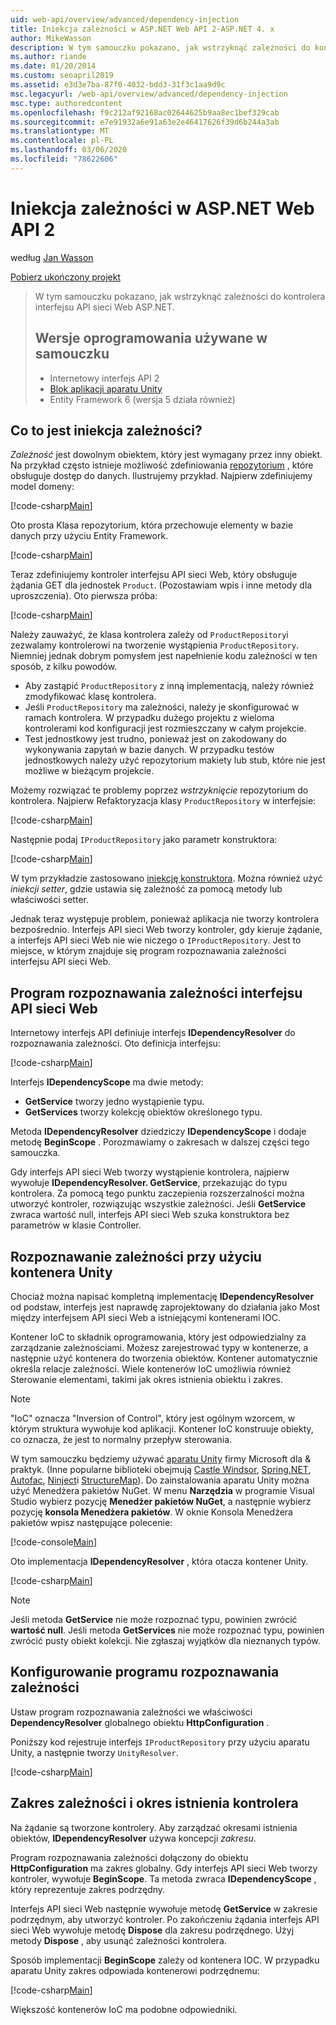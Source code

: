 ```yaml
---
uid: web-api/overview/advanced/dependency-injection
title: Iniekcja zależności w ASP.NET Web API 2-ASP.NET 4. x
author: MikeWasson
description: W tym samouczku pokazano, jak wstrzyknąć zależności do kontrolera internetowego interfejsu API ASP.NET dla ASP.NET 4. x.
ms.author: riande
ms.date: 01/20/2014
ms.custom: seoapril2019
ms.assetid: e3d3e7ba-87f0-4032-bdd3-31f3c1aa9d9c
msc.legacyurl: /web-api/overview/advanced/dependency-injection
msc.type: authoredcontent
ms.openlocfilehash: f9c212af92168ac02644625b9aa8ec1bef329cab
ms.sourcegitcommit: e7e91932a6e91a63e2e46417626f39d6b244a3ab
ms.translationtype: MT
ms.contentlocale: pl-PL
ms.lasthandoff: 03/06/2020
ms.locfileid: "78622606"
---
```

# <a name="dependency-injection-in-aspnet-web-api-2"></a>Iniekcja zależności w ASP.NET Web API 2

według [Jan Wasson](https://github.com/MikeWasson)

[Pobierz ukończony projekt](https://code.msdn.microsoft.com/ASP-NET-Web-API-Tutorial-468ee148)

> W tym samouczku pokazano, jak wstrzyknąć zależności do kontrolera interfejsu API sieci Web ASP.NET.
> 
> ## <a name="software-versions-used-in-the-tutorial"></a>Wersje oprogramowania używane w samouczku
> 
> 
> - Internetowy interfejs API 2
> - [Blok aplikacji aparatu Unity](https://www.nuget.org/packages/Unity/)
> - Entity Framework 6 (wersja 5 działa również)

## <a name="what-is-dependency-injection"></a>Co to jest iniekcja zależności?

*Zależność* jest dowolnym obiektem, który jest wymagany przez inny obiekt. Na przykład często istnieje możliwość zdefiniowania [repozytorium](http://martinfowler.com/eaaCatalog/repository.html) , które obsługuje dostęp do danych. Ilustrujemy przykład. Najpierw zdefiniujemy model domeny:

[!code-csharp[Main](dependency-injection/samples/sample1.cs)]

Oto prosta Klasa repozytorium, która przechowuje elementy w bazie danych przy użyciu Entity Framework.

[!code-csharp[Main](dependency-injection/samples/sample2.cs)]

Teraz zdefiniujemy kontroler interfejsu API sieci Web, który obsługuje żądania GET dla jednostek `Product`. (Pozostawiam wpis i inne metody dla uproszczenia). Oto pierwsza próba:

[!code-csharp[Main](dependency-injection/samples/sample3.cs)]

Należy zauważyć, że klasa kontrolera zależy od `ProductRepository`i zezwalamy kontrolerowi na tworzenie wystąpienia `ProductRepository`. Niemniej jednak dobrym pomysłem jest napełnienie kodu zależności w ten sposób, z kilku powodów.

- Aby zastąpić `ProductRepository` z inną implementacją, należy również zmodyfikować klasę kontrolera.
- Jeśli `ProductRepository` ma zależności, należy je skonfigurować w ramach kontrolera. W przypadku dużego projektu z wieloma kontrolerami kod konfiguracji jest rozmieszczany w całym projekcie.
- Test jednostkowy jest trudno, ponieważ jest on zakodowany do wykonywania zapytań w bazie danych. W przypadku testów jednostkowych należy użyć repozytorium makiety lub stub, które nie jest możliwe w bieżącym projekcie.

Możemy rozwiązać te problemy poprzez *wstrzyknięcie* repozytorium do kontrolera. Najpierw Refaktoryzacja klasy `ProductRepository` w interfejsie:

[!code-csharp[Main](dependency-injection/samples/sample4.cs)]

Następnie podaj `IProductRepository` jako parametr konstruktora:

[!code-csharp[Main](dependency-injection/samples/sample5.cs)]

W tym przykładzie zastosowano [iniekcję konstruktora](http://www.martinfowler.com/articles/injection.html#FormsOfDependencyInjection). Można również użyć *iniekcji setter*, gdzie ustawia się zależność za pomocą metody lub właściwości setter.

Jednak teraz występuje problem, ponieważ aplikacja nie tworzy kontrolera bezpośrednio. Interfejs API sieci Web tworzy kontroler, gdy kieruje żądanie, a interfejs API sieci Web nie wie niczego o `IProductRepository`. Jest to miejsce, w którym znajduje się program rozpoznawania zależności interfejsu API sieci Web.

## <a name="the-web-api-dependency-resolver"></a>Program rozpoznawania zależności interfejsu API sieci Web

Internetowy interfejs API definiuje interfejs **IDependencyResolver** do rozpoznawania zależności. Oto definicja interfejsu:

[!code-csharp[Main](dependency-injection/samples/sample6.cs)]

Interfejs **IDependencyScope** ma dwie metody:

- **GetService** tworzy jedno wystąpienie typu.
- **GetServices** tworzy kolekcję obiektów określonego typu.

Metoda **IDependencyResolver** dziedziczy **IDependencyScope** i dodaje metodę **BeginScope** . Porozmawiamy o zakresach w dalszej części tego samouczka.

Gdy interfejs API sieci Web tworzy wystąpienie kontrolera, najpierw wywołuje **IDependencyResolver. GetService**, przekazując do typu kontrolera. Za pomocą tego punktu zaczepienia rozszerzalności można utworzyć kontroler, rozwiązując wszystkie zależności. Jeśli **GetService** zwraca wartość null, interfejs API sieci Web szuka konstruktora bez parametrów w klasie Controller.

## <a name="dependency-resolution-with-the-unity-container"></a>Rozpoznawanie zależności przy użyciu kontenera Unity

Chociaż można napisać kompletną implementację **IDependencyResolver** od podstaw, interfejs jest naprawdę zaprojektowany do działania jako Most między interfejsem API sieci Web a istniejącymi kontenerami IOC.

Kontener IoC to składnik oprogramowania, który jest odpowiedzialny za zarządzanie zależnościami. Możesz zarejestrować typy w kontenerze, a następnie użyć kontenera do tworzenia obiektów. Kontener automatycznie określa relacje zależności. Wiele kontenerów IoC umożliwia również Sterowanie elementami, takimi jak okres istnienia obiektu i zakres.

> [!NOTE]
> "IoC" oznacza "Inversion of Control", który jest ogólnym wzorcem, w którym struktura wywołuje kod aplikacji. Kontener IoC konstruuje obiekty, co oznacza, że jest to normalny przepływ sterowania.

W tym samouczku będziemy używać [aparatu Unity](https://msdn.microsoft.com/library/ff647202.aspx) firmy Microsoft dla &amp; praktyk. (Inne popularne biblioteki obejmują [Castle Windsor](http://www.castleproject.org/), [Spring.NET](http://www.springframework.net/), [Autofac](https://code.google.com/p/autofac/), [Ninject](http://www.ninject.org/)i [StructureMap](http://structuremap.github.io/documentation/)). Do zainstalowania aparatu Unity można użyć Menedżera pakietów NuGet. W menu **Narzędzia** w programie Visual Studio wybierz pozycję **Menedżer pakietów NuGet**, a następnie wybierz pozycję **konsola Menedżera pakietów**. W oknie Konsola Menedżera pakietów wpisz następujące polecenie:

[!code-console[Main](dependency-injection/samples/sample7.cmd)]

Oto implementacja **IDependencyResolver** , która otacza kontener Unity.

[!code-csharp[Main](dependency-injection/samples/sample8.cs)]

> [!NOTE]
> Jeśli metoda **GetService** nie może rozpoznać typu, powinien zwrócić **wartość null**. Jeśli metoda **GetServices** nie może rozpoznać typu, powinien zwrócić pusty obiekt kolekcji. Nie zgłaszaj wyjątków dla nieznanych typów.

## <a name="configuring-the-dependency-resolver"></a>Konfigurowanie programu rozpoznawania zależności

Ustaw program rozpoznawania zależności we właściwości **DependencyResolver** globalnego obiektu **HttpConfiguration** .

Poniższy kod rejestruje interfejs `IProductRepository` przy użyciu aparatu Unity, a następnie tworzy `UnityResolver`.

[!code-csharp[Main](dependency-injection/samples/sample9.cs)]

## <a name="dependency-scope-and-controller-lifetime"></a>Zakres zależności i okres istnienia kontrolera

Na żądanie są tworzone kontrolery. Aby zarządzać okresami istnienia obiektów, **IDependencyResolver** używa koncepcji *zakresu*.

Program rozpoznawania zależności dołączony do obiektu **HttpConfiguration** ma zakres globalny. Gdy interfejs API sieci Web tworzy kontroler, wywołuje **BeginScope**. Ta metoda zwraca **IDependencyScope** , który reprezentuje zakres podrzędny.

Interfejs API sieci Web następnie wywołuje metodę **GetService** w zakresie podrzędnym, aby utworzyć kontroler. Po zakończeniu żądania interfejs API sieci Web wywołuje metodę **Dispose** dla zakresu podrzędnego. Użyj metody **Dispose** , aby usunąć zależności kontrolera.

Sposób implementacji **BeginScope** zależy od kontenera IOC. W przypadku aparatu Unity zakres odpowiada kontenerowi podrzędnemu:

[!code-csharp[Main](dependency-injection/samples/sample10.cs)]

Większość kontenerów IoC ma podobne odpowiedniki.
